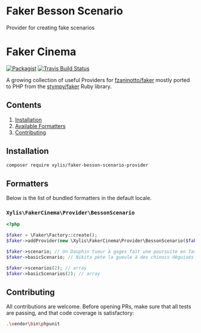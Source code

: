 # Faker Besson Scenario

Provider for creating fake scenarios

# Faker Cinema

[![Packagist](https://img.shields.io/packagist/dt/xylis/faker-besson-scenario-provider.svg?style=flat-square)](https://packagist.org/packages/xylis/faker-besson-scenario-provider)
[![Travis Build Status](https://img.shields.io/travis/JulienRAVIA/FakerBessonScenarioProvider/master?style=flat-square)](https://travis-ci.org/JulienRAVIA/FakerBessonScenarioProvider)

A growing collection of useful Providers for [fzaninotto/faker](https://github.com/fzaninotto/faker) mostly ported to PHP from the [stympy/faker](https://github.com/stympy/faker) Ruby library.

## Contents

1. [Installation](#installation)
1. [Available Formatters](#formatters)
1. [Contributing](#contributing)

## Installation

```bash
composer require xylis/faker-besson-scenario-provider
```

## Formatters

Below is the list of bundled formatters in the default locale.

### `Xylis\FakerCinema\Provider\BessonScenario`

```php
<?php

$faker = \Faker\Factory::create();
$faker->addProvider(new \Xylis\FakerCinema\Provider\BessonScenario($faker));

$faker->scenario; // Un Dauphin tueur à gages fait une poursuite en Taxi avec des roumains
$faker->basicScenario; // Nikita pète la gueule à des chinois déguisés en Père Noel en banlieue

$faker->scenarios(2); // array
$faker->basicScenarios(2); // array
```

## Contributing

All contributions are welcome. Before opening PRs, make sure that all tests are passing, and that code coverage is satisfactory:

```bash
.\vendor\bin\phpunit
```